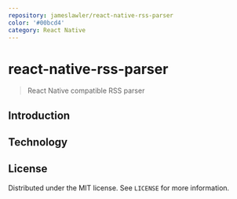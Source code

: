 ```yaml
---
repository: jameslawler/react-native-rss-parser
color: '#00bcd4'
category: React Native
---
```


# react-native-rss-parser

> React Native compatible RSS parser

## Introduction

## Technology

## License

Distributed under the MIT license. See `LICENSE` for more information.
